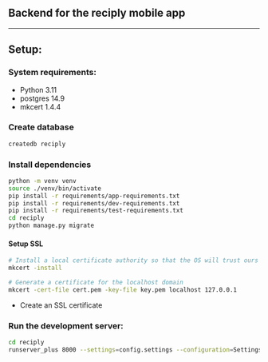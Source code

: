 ## Backend for the reciply mobile app

---

## Setup:
### System requirements:
- Python 3.11
- postgres 14.9
- mkcert 1.4.4

### Create database
```bash
createdb reciply
```

### Install dependencies
```bash
python -m venv venv
source ./venv/bin/activate
pip install -r requirements/app-requirements.txt
pip install -r requirements/dev-requirements.txt
pip install -r requirements/test-requirements.txt
cd reciply
python manage.py migrate
```

#### Setup SSL
```bash
# Install a local certificate authority so that the OS will trust ours
mkcert -install

# Generate a certificate for the localhost domain
mkcert -cert-file cert.pem -key-file key.pem localhost 127.0.0.1
```
- Create an SSL certificate


### Run the development server:
```bash
cd reciply
runserver_plus 8000 --settings=config.settings --configuration=Settings --cert-file=cert.pem --key-file=key.pem
```

